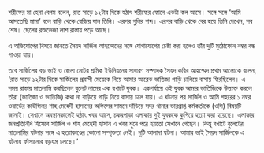 শরীফের মা হেনা বেগম বলেন, রাত সাড়ে ১২টার দিকে হঠাৎ শরীফের ফোনে একটা কল আসে। সঙ্গে সঙ্গে ‘আমি আসতেছি মামা’ বলে বাড়ি থেকে বেরিয়ে যান তিনি। এরপর গুলির শব্দ। এরপর বাড়ি থেকে বের হয়ে তিনি দেখেন, সব শেষ। ছেলের রক্তভেজা লাশ রাস্তায় পড়ে আছে।

এ অভিযোগের বিষয়ে জানতে সৈয়দ সার্জিল আহম্মেদের সঙ্গে যোগাযোগের চেষ্টা করা হলেও তাঁর দুটি মুঠোফোন নম্বর বন্ধ পাওয়া যায়।

তবে সার্জিলের বড় ভাই ও জেলা মোটর শ্রমিক ইউনিয়নের সাধারণ সম্পাদক সৈয়দ কবির আহম্মেদ প্রথম আলোকে বলেন, ‘রাত সাড়ে ১২টার দিকে সার্জিলের প্রবাসী মেয়েকে নিয়ে আমার আরেক ভাতিজা গাড়ি চালিয়ে বাসায় ফিরছিলেন। এ সময় রাস্তায় মাতলামি করছিলেন বুলেট নামের এক বখাটে যুবক। একপর্যায়ে ওই যুবক আমার ভাতিজিকে উত্ত্যক্ত করলে তাঁরা (ভাতিজা ও ভাতিজি) কথা না বাড়িয়ে গাড়ি নিয়ে বাসায় চলে যায়। এ ঘটনার পর সার্জিল ও আমি শহরের ১ নম্বর ওয়ার্ডের কাউন্সিলর শাহ মেহেদী হাসানের অফিসের সামনে দাঁড়িয়ে সদর থানার ভারপ্রাপ্ত কর্মকর্তাকে (ওসি) বিষয়টি জানাই। সেখানে অবস্থানকালেই হঠাৎ খবর আসে, চকরপাড়া এলাকায় দুই যুবককে কুপিয়ে হত্যা করা হয়েছে। এলাকার জনপ্রতিনিধি হিসেবে সার্জিল ও শাহ মেহেদী হাসান এ খবর শুনে পরে হয়তো সেখানে গেছেন। কিন্তু বখাটে বুলেটের মাতলামির ঘটনার সঙ্গে এ হত্যাকাণ্ডের কোনো সম্পৃক্ততা নেই। দুটি আলাদা ঘটনা। আমার ভাই সৈয়দ সার্জিলকে এ ঘটনায় ফাঁসানোর ষড়যন্ত্র চলছে।’
